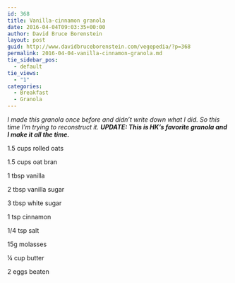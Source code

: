 ```yaml
---
id: 368
title: Vanilla-cinnamon granola
date: 2016-04-04T09:03:35+00:00
author: David Bruce Borenstein
layout: post
guid: http://www.davidbruceborenstein.com/vegepedia/?p=368
permalink: 2016-04-04-vanilla-cinnamon-granola.md
tie_sidebar_pos:
  - default
tie_views:
  - "1"
categories:
  - Breakfast
  - Granola
---
```

_I made this granola once before and didn’t write down what I did. So this time I’m trying to reconstruct it. **UPDATE: This is HK&#8217;s favorite granola and I make it all the time.**_

1.5 cups rolled oats

1.5 cups oat bran

1 tbsp vanilla

2 tbsp vanilla sugar

3 tbsp white sugar

1 tsp cinnamon

1/4 tsp salt

15g molasses

¼ cup butter

2 eggs beaten